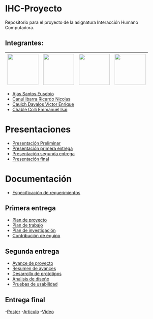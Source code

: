 # IHC-Proyecto

Repositorio para el proyecto de la asignatura Interacción Humano Computadora.

## Integrantes:

| <img src = "https://avatars.githubusercontent.com/u/45111678?s=460&u=d84a754f965d2810404c83c71caab83e12124ca5&v4" width = 100> | <img src = "https://avatars.githubusercontent.com/u/47760015?s=460 u=a00f49cb98d5ee89724bf06d0ab21901c6f236bd&v=4" width = 100> | <img src = "https://avatars.githubusercontent.com/u/50329391?s=460&v=4" width = 100> | <img src = "https://avatars.githubusercontent.com/u/48963587?s=460&u=e825fecd4e60acf45ffe565dc64b4e819450b551&v=4" width = 100> |
| ------------------------------------------------------------------------------------------------------------------------------ | ------------------------------------------------------------------------------------------------------------------------------- | ------------------------------------------------------------------------------------ | ------------------------------------------------------------------------------------------------------------------------------- |

- [Ajas Santos Eusebio](https://github.com/EusebioAjas)
- [Canul Ibarra Ricardo Nicolas](https://github.com/HikingCarrot7)
- [Cauich Davalos Victor Enrique](https://github.com/VictorWars)
- [Chable Colli Emmanuel Isai](https://github.com/SonBear)

# Presentaciones

- [Presentación Preliminar](https://docs.google.com/presentation/d/1DiIRE0B2OfE_adCsDtm2PXGUG9zvyk-WrE0qQyGFm-k/edit?usp=sharing)
- [Presentación primera entrega](https://docs.google.com/presentation/d/1uMy0kCAG8fykGgYm25KeRCWaYqL9XQjeuaKmLw2UW1I/edit?usp=sharing)
- [Presentación segunda entrega](https://docs.google.com/presentation/d/1piCV3vBUPZJ18yLZ7I8BYY7zUGlr64LVX-JaGla2xMk/edit?usp=sharing)
- [Presentación final](https://docs.google.com/presentation/d/1kg9akyuPshvVB7ipD79R_4L9BkIA6sLuS1shzVCAxIM/edit?usp=sharing)

# Documentación

- [Especificación de requerimientos](https://docs.google.com/document/d/1jAOXPjH9IfhLvw6-WR7Afiw_LtxF_tMS5189SemFLYA/edit?usp=sharing)

## Primera entrega

- [Plan de proyecto](https://docs.google.com/document/d/1nDcp4RktocdgXuYr6IZOMlVL1TfB6n6D1h4pN4NtLgQ/edit?usp=sharing)
- [Plan de trabajo](https://docs.google.com/spreadsheets/d/1icGlSrMhyCGeiTd2V3xEcQ6_Eoo8wRsyrQWbMVNo_MU/edit?usp=sharing)
- [Plan de investigación](https://docs.google.com/document/d/1_uhYpQUqXNublMaqK4S0Bp4EjoU6UH89AMNVJeku4Lo/edit?usp=sharing)
- [Contribución de equipo](https://docs.google.com/spreadsheets/d/11fWpDlCfpDJLEv2Nk0xhmxiUNdmhnKilR7yT2E8bcwU/edit?usp=sharing)

## Segunda entrega

- [Avance de proyecto](https://docs.google.com/document/d/1XHHt3Y-ObiLGI52w3-TVvZS59GXv21d-C605uODzP2g/edit?usp=sharing)
- [Resumen de avances](https://docs.google.com/document/d/153rJRnKfHJIRI1U-p3ey1f1mbRHrh8GqCz1j8rrRWE0/edit?usp=sharing)
- [Desarrollo de prototipos](https://drive.google.com/file/d/1r1mdE3Y2mDkkU9T5sBjA5GwNC6gG5mgI/view?usp=sharing)
- [Analisis de diseño](https://docs.google.com/document/d/1E8Tktn3QV5x3RybkawXqwG6Mv48alwm2-g1T4969_us/edit?usp=sharing)
- [Pruebas de usabilidad](https://docs.google.com/document/d/1roe7n0IEhpTYL5DtVF6ykXX1pvXpU82zraldgSD4nks/edit?usp=sharing)

## Entrega final

-[Poster](https://www.figma.com/file/P5ugffxNIpiONS64Oamu1v/Poster-IHC?node-id=0%3A1) -[Articulo](https://docs.google.com/document/d/1WE3Gg6-bYnb5hO7gUsYXr_zLtccdk9Or3Wrxn6_wa5w/edit?usp=sharing) -[Video](https://youtu.be/4JPd_-6u36Q)
